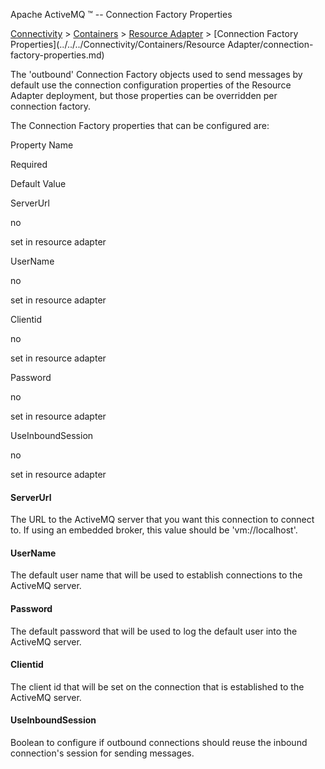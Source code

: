 Apache ActiveMQ ™ -- Connection Factory Properties 

[Connectivity](../../../connectivity.md) > [Containers](../../../Connectivity/containers.md) > [Resource Adapter](../../../Connectivity/Containers/resource-adapter.md) > [Connection Factory Properties](../../../Connectivity/Containers/Resource Adapter/connection-factory-properties.md)


The 'outbound' Connection Factory objects used to send messages by default use the connection configuration properties of the Resource Adapter deployment, but those properties can be overridden per connection factory.

The Connection Factory properties that can be configured are:

Property Name

Required

Default Value

ServerUrl

no

set in resource adapter

UserName

no

set in resource adapter

Clientid

no

set in resource adapter

Password

no

set in resource adapter

UseInboundSession

no

set in resource adapter

#### ServerUrl

The URL to the ActiveMQ server that you want this connection to connect to. If using an embedded broker, this value should be 'vm://localhost'.

#### UserName

The default user name that will be used to establish connections to the ActiveMQ server.

#### Password

The default password that will be used to log the default user into the ActiveMQ server.

#### Clientid

The client id that will be set on the connection that is established to the ActiveMQ server.

#### UseInboundSession

Boolean to configure if outbound connections should reuse the inbound connection's session for sending messages.

